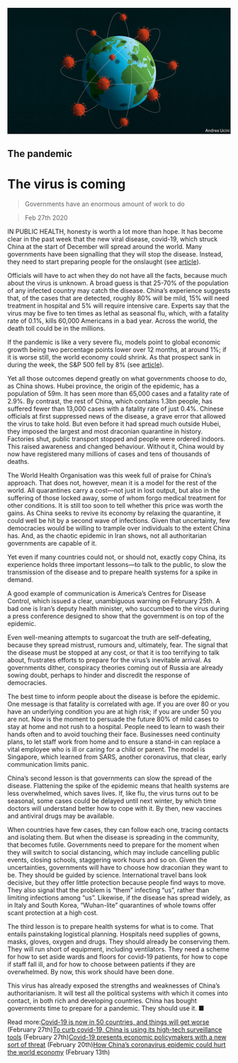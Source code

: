 ![](./images/20200229_LDD001.jpg)

## The pandemic

# The virus is coming

> Governments have an enormous amount of work to do

> Feb 27th 2020

IN PUBLIC HEALTH, honesty is worth a lot more than hope. It has become clear in the past week that the new viral disease, covid-19, which struck China at the start of December will spread around the world. Many governments have been signalling that they will stop the disease. Instead, they need to start preparing people for the onslaught (see [article](https://www.economist.com//briefing/2020/02/29/covid-19-is-now-in-50-countries-and-things-will-get-worse)).

Officials will have to act when they do not have all the facts, because much about the virus is unknown. A broad guess is that 25-70% of the population of any infected country may catch the disease. China’s experience suggests that, of the cases that are detected, roughly 80% will be mild, 15% will need treatment in hospital and 5% will require intensive care. Experts say that the virus may be five to ten times as lethal as seasonal flu, which, with a fatality rate of 0.1%, kills 60,000 Americans in a bad year. Across the world, the death toll could be in the millions.

If the pandemic is like a very severe flu, models point to global economic growth being two percentage points lower over 12 months, at around 1%; if it is worse still, the world economy could shrink. As that prospect sank in during the week, the S&P 500 fell by 8% (see [article](https://www.economist.com//finance-and-economics/2020/02/27/markets-wake-up-with-a-jolt-to-the-implications-of-covid-19)).

Yet all those outcomes depend greatly on what governments choose to do, as China shows. Hubei province, the origin of the epidemic, has a population of 59m. It has seen more than 65,000 cases and a fatality rate of 2.9%. By contrast, the rest of China, which contains 1.3bn people, has suffered fewer than 13,000 cases with a fatality rate of just 0.4%. Chinese officials at first suppressed news of the disease, a grave error that allowed the virus to take hold. But even before it had spread much outside Hubei, they imposed the largest and most draconian quarantine in history. Factories shut, public transport stopped and people were ordered indoors. This raised awareness and changed behaviour. Without it, China would by now have registered many millions of cases and tens of thousands of deaths.

The World Health Organisation was this week full of praise for China’s approach. That does not, however, mean it is a model for the rest of the world. All quarantines carry a cost—not just in lost output, but also in the suffering of those locked away, some of whom forgo medical treatment for other conditions. It is still too soon to tell whether this price was worth the gains. As China seeks to revive its economy by relaxing the quarantine, it could well be hit by a second wave of infections. Given that uncertainty, few democracies would be willing to trample over individuals to the extent China has. And, as the chaotic epidemic in Iran shows, not all authoritarian governments are capable of it.

Yet even if many countries could not, or should not, exactly copy China, its experience holds three important lessons—to talk to the public, to slow the transmission of the disease and to prepare health systems for a spike in demand.

A good example of communication is America’s Centres for Disease Control, which issued a clear, unambiguous warning on February 25th. A bad one is Iran’s deputy health minister, who succumbed to the virus during a press conference designed to show that the government is on top of the epidemic.

Even well-meaning attempts to sugarcoat the truth are self-defeating, because they spread mistrust, rumours and, ultimately, fear. The signal that the disease must be stopped at any cost, or that it is too terrifying to talk about, frustrates efforts to prepare for the virus’s inevitable arrival. As governments dither, conspiracy theories coming out of Russia are already sowing doubt, perhaps to hinder and discredit the response of democracies.

The best time to inform people about the disease is before the epidemic. One message is that fatality is correlated with age. If you are over 80 or you have an underlying condition you are at high risk; if you are under 50 you are not. Now is the moment to persuade the future 80% of mild cases to stay at home and not rush to a hospital. People need to learn to wash their hands often and to avoid touching their face. Businesses need continuity plans, to let staff work from home and to ensure a stand-in can replace a vital employee who is ill or caring for a child or parent. The model is Singapore, which learned from SARS, another coronavirus, that clear, early communication limits panic.

China’s second lesson is that governments can slow the spread of the disease. Flattening the spike of the epidemic means that health systems are less overwhelmed, which saves lives. If, like flu, the virus turns out to be seasonal, some cases could be delayed until next winter, by which time doctors will understand better how to cope with it. By then, new vaccines and antiviral drugs may be available.

When countries have few cases, they can follow each one, tracing contacts and isolating them. But when the disease is spreading in the community, that becomes futile. Governments need to prepare for the moment when they will switch to social distancing, which may include cancelling public events, closing schools, staggering work hours and so on. Given the uncertainties, governments will have to choose how draconian they want to be. They should be guided by science. International travel bans look decisive, but they offer little protection because people find ways to move. They also signal that the problem is “them” infecting “us”, rather than limiting infections among “us”. Likewise, if the disease has spread widely, as in Italy and South Korea, “Wuhan-lite” quarantines of whole towns offer scant protection at a high cost.

The third lesson is to prepare health systems for what is to come. That entails painstaking logistical planning. Hospitals need supplies of gowns, masks, gloves, oxygen and drugs. They should already be conserving them. They will run short of equipment, including ventilators. They need a scheme for how to set aside wards and floors for covid-19 patients, for how to cope if staff fall ill, and for how to choose between patients if they are overwhelmed. By now, this work should have been done.

This virus has already exposed the strengths and weaknesses of China’s authoritarianism. It will test all the political systems with which it comes into contact, in both rich and developing countries. China has bought governments time to prepare for a pandemic. They should use it. ■

Read more:[Covid-19 is now in 50 countries, and things will get worse](https://www.economist.com//briefing/2020/02/29/covid-19-is-now-in-50-countries-and-things-will-get-worse) (February 27th)[To curb covid-19, China is using its high-tech surveillance tools](https://www.economist.com//china/2020/02/29/to-curb-covid-19-china-is-using-its-high-tech-surveillance-tools) (February 27th)[Covid-19 presents economic policymakers with a new sort of threat](https://www.economist.com//china/2020/02/29/to-curb-covid-19-china-is-using-its-high-tech-surveillance-tools) (February 20th)[How China’s coronavirus epidemic could hurt the world economy](https://www.economist.com//china/2020/02/29/to-curb-covid-19-china-is-using-its-high-tech-surveillance-tools) (February 13th)